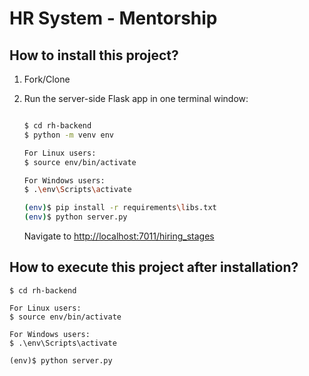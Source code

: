 # HR System - Mentorship

## How to install this project?

1. Fork/Clone

1. Run the server-side Flask app in one terminal window:

    ```sh
    
    $ cd rh-backend
    $ python -m venv env
    
    For Linux users:
    $ source env/bin/activate
    
    For Windows users:
    $ .\env\Scripts\activate
    
    (env)$ pip install -r requirements\libs.txt
    (env)$ python server.py
    ```

    Navigate to [http://localhost:7011/hiring_stages](http://localhost:7011/hiring_stages)


## How to execute this project after installation?

    $ cd rh-backend
    
    For Linux users:
    $ source env/bin/activate
    
    For Windows users:
    $ .\env\Scripts\activate
    
    (env)$ python server.py
